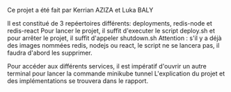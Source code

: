 Ce projet a été fait par Kerrian AZIZA et Luka BALY

Il est constitué de 3 repéertoires différents: deployments, redis-node et redis-react
Pour lancer le projet, il suffit d'executer le script deploy.sh et pour arrêter le projet, il suffit d'appeler shutdown.sh
Attention : s'il y a déjà des images nommées redis, nodejs ou react, le script ne se lancera pas, il faudra d'abord les supprimer. 


Pour accéder aux différents services, il est impératif d'ouvrir un autre terminal pour lancer la commande minikube tunnel
L'explication du projet et des implémentations se trouvera dans le rapport.
